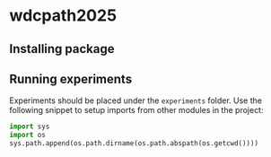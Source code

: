 # wdcpath2025

## Installing package

## Running experiments

Experiments should be placed under the `experiments` folder. Use the following snippet to setup imports from other modules in the project:

```python
import sys
import os
sys.path.append(os.path.dirname(os.path.abspath(os.getcwd())))
```